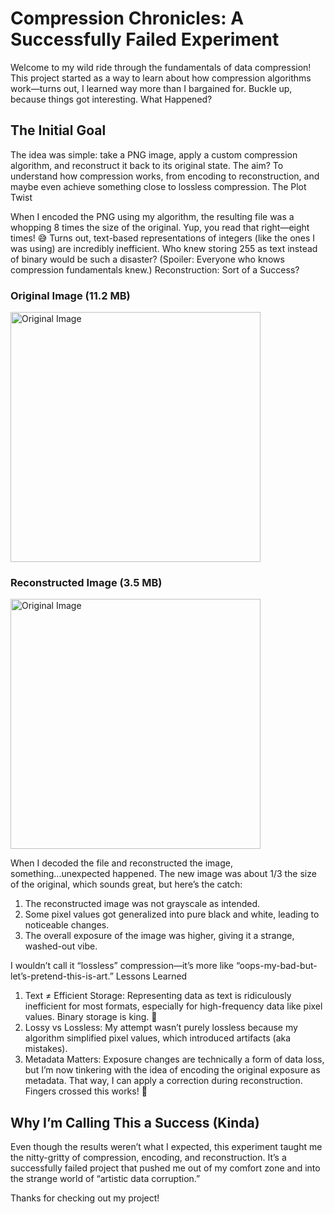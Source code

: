 # Compression Chronicles: A Successfully Failed Experiment

Welcome to my wild ride through the fundamentals of data compression! This project started as a way to learn about how compression algorithms work—turns out, I learned way more than I bargained for. Buckle up, because things got interesting.
What Happened?

## The Initial Goal

The idea was simple: take a PNG image, apply a custom compression algorithm, and reconstruct it back to its original state. The aim? To understand how compression works, from encoding to reconstruction, and maybe even achieve something close to lossless compression.
The Plot Twist

When I encoded the PNG using my algorithm, the resulting file was a whopping 8 times the size of the original. Yup, you read that right—eight times! 😅 Turns out, text-based representations of integers (like the ones I was using) are incredibly inefficient. Who knew storing 255 as text instead of binary would be such a disaster? (Spoiler: Everyone who knows compression fundamentals knew.)
Reconstruction: Sort of a Success?

### Original Image (11.2 MB)
<img src="example7.png" alt="Original Image" width=400px>

### Reconstructed Image (3.5 MB)
<img src="reconstructed-example7.png" alt="Original Image" width=400px>

When I decoded the file and reconstructed the image, something...unexpected happened. The new image was about 1/3 the size of the original, which sounds great, but here’s the catch:

  1) The reconstructed image was not grayscale as intended.
  2) Some pixel values got generalized into pure black and white, leading to noticeable changes.
  3) The overall exposure of the image was higher, giving it a strange, washed-out vibe.

I wouldn’t call it “lossless” compression—it’s more like “oops-my-bad-but-let’s-pretend-this-is-art.”
Lessons Learned

  1) Text ≠ Efficient Storage: Representing data as text is ridiculously inefficient for most formats, especially for high-frequency data like pixel values. Binary storage is king. 👑
  2) Lossy vs Lossless: My attempt wasn’t purely lossless because my algorithm simplified pixel values, which introduced artifacts (aka mistakes).
  3) Metadata Matters: Exposure changes are technically a form of data loss, but I’m now tinkering with the idea of encoding the original exposure as metadata. That way, I can apply a correction during reconstruction. Fingers crossed this works! 🤞


## Why I’m Calling This a Success (Kinda)

Even though the results weren’t what I expected, this experiment taught me the nitty-gritty of compression, encoding, and reconstruction. It’s a successfully failed project that pushed me out of my comfort zone and into the strange world of “artistic data corruption.”

Thanks for checking out my project!
